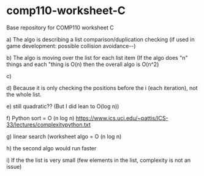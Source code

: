 # comp110-worksheet-C
Base repository for COMP110 worksheet C


a) The algo is describing a list comparison/duplication checking (if used in game development: possible collision avoidance--)

b) The algo is moving over the list for each list item (If the algo does "n" things and each "thing is O(n) then the overall algo is O(n^2)

c) 

d) Because it is only checking the positions before the i (each iteration), not the whole list.

e) still quadratic?? (But I did lean to O(log n))

f) Python sort = O (n log n) https://www.ics.uci.edu/~pattis/ICS-33/lectures/complexitypython.txt

g) linear search (worksheet algo = O (n log n) 

h) the second algo would run faster 

i) If the the list is very small (few elements in the list, complexity is not an issue)
